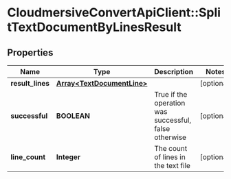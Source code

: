 # CloudmersiveConvertApiClient::SplitTextDocumentByLinesResult

## Properties
Name | Type | Description | Notes
------------ | ------------- | ------------- | -------------
**result_lines** | [**Array&lt;TextDocumentLine&gt;**](TextDocumentLine.md) |  | [optional] 
**successful** | **BOOLEAN** | True if the operation was successful, false otherwise | [optional] 
**line_count** | **Integer** | The count of lines in the text file | [optional] 


